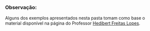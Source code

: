 ### Observação:

Alguns dos exemplos apresentados nesta pasta tomam como base o material disponível na página do Professor [Hedibert Freitas Lopes](https://hedibert.org/).
